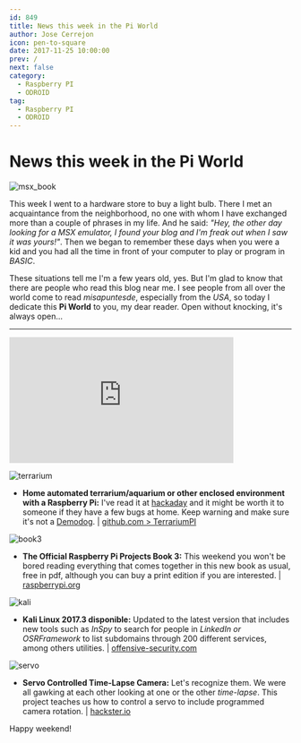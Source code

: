 ```yaml
---
id: 849
title: News this week in the Pi World
author: Jose Cerrejon
icon: pen-to-square
date: 2017-11-25 10:00:00
prev: /
next: false
category:
  - Raspberry PI
  - ODROID
tag:
  - Raspberry PI
  - ODROID
---
```


# News this week in the Pi World

![msx_book](/images/2017/11/msx_book.jpg)

This week I went to a hardware store to buy a light bulb. There I met an acquaintance from the neighborhood, no one with whom I have exchanged more than a couple of phrases in my life. And he said: *"Hey, the other day looking for a MSX emulator, I found your blog and I'm freak out when I saw it was yours!"*. Then we began to remember these days when you were a kid and you had all the time in front of your computer to play or program in *BASIC*.

These situations tell me I'm a few years old, yes. But I'm glad to know that there are people who read this blog near me. I see people from all over the world come to read *misapuntesde*, especially from the *USA*, so today I dedicate this **Pi World** to you, my dear reader. Open without knocking, it's always open...

- - -
<iframe width="400" height="225" src="https://www.youtube.com/embed/KaGaZxZ6mR8?rel=0" frameborder="0" gesture="media" allowfullscreen></iframe>

![terrarium](/images/2017/11/terrarium.png)

* **Home automated terrarium/aquarium or other enclosed environment with a Raspberry Pi:** I've read it at [hackaday](https://hackaday.com/2017/11/21/python-keeps-a-gecko-happy/) and it might be worth it to someone if they have a few bugs at home. Keep warning and make sure it's not a [Demodog](https://duckduckgo.com/?q=demodog+stranger+things&ia=web). | [github.com > TerrariumPI](https://github.com/theyosh/TerrariumPI)

![book3](/images/2017/11/book3.png)

* **The Official Raspberry Pi Projects Book 3:** This weekend you won't be bored reading everything that comes together in this new book as usual, free in pdf, although you can buy a print edition if you are interested. | [raspberrypi.org](https://www.raspberrypi.org/magpi/issues/projects-3/)

![kali](/images/2017/11/kali.png)

* **Kali Linux 2017.3 disponible:** Updated to the latest version that includes new tools such as *InSpy* to search for people in *LinkedIn or OSRFramework* to list subdomains through 200 different services, among others utilities. | [offensive-security.com](https://www.offensive-security.com/kali-linux-arm-images/)

![servo](/images/2017/11/servo.png)

* **Servo Controlled Time-Lapse Camera:** Let's recognize them. We were all gawking at each other looking at one or the other *time-lapse*. This project teaches us how to control a servo to include programmed camera rotation. | [hackster.io](https://www.hackster.io/gotfredsen/servo-controlled-time-lapse-camera-f7d81f)






Happy weekend!